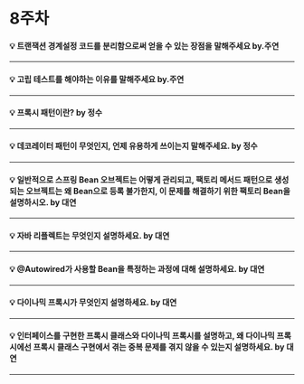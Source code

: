 # 8주차  

#### :bulb: 트랜잭션 경계설정 코드를 분리함으로써 얻을 수 있는 장점을 말해주세요 by.주연  

--------

#### :bulb: 고립 테스트를 해야하는 이유를 말해주세요 by.주연  

--------

#### :bulb: 프록시 패턴이란? by 정수

--------

#### :bulb: 데코레이터 패턴이 무엇인지, 언제 유용하게 쓰이는지 말해주세요. by 정수

---------

#### :bulb: 일반적으로 스프링 Bean 오브젝트는 어떻게 관리되고, 팩토리 메서드 패턴으로 생성되는 오브젝트는 왜 Bean으로 등록 불가한지, 이 문제를 해결하기 위한 팩토리 Bean을 설명하시오. by 대연

---------

#### :bulb: 자바 리플렉트는 무엇인지 설명하세요. by 대연

---------

#### :bulb:  @Autowired가 사용할 Bean을 특정하는 과정에 대해 설명하세요. by 대연

---------

#### :bulb: 다이나믹 프록시가 무엇인지 설명하세요. by 대연

---------

#### :bulb: 인터페이스를 구현한 프록시 클래스와 다이나믹 프록시를 설명하고, 왜 다이나믹 프록시에선 프록시 클래스 구현에서 겪는 중복 문제를 겪지 않을 수 있는지 설명하세요. by 대연

---------
